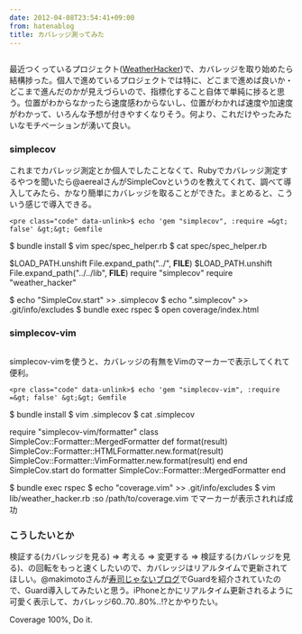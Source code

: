 ```yaml
---
date: 2012-04-08T23:54:41+09:00
from: hatenablog
title: カバレッジ測ってみた
---
```


<p><img src="http://dl.dropbox.com/u/5978869/image/20120408_232402.png" alt="" class="frame"></p><p>最近つくっているプロジェクト(<a href="http://r7kamura.hatenablog.com/entry/2012/04/08/040900">WeatherHacker</a>)で、カバレッジを取り始めたら結構捗った。個人で進めているプロジェクトでは特に、どこまで進めば良いか・どこまで進んだのかが見えづらいので、指標化すること自体で単純に捗ると思う。位置がわからなかったら速度感わからないし、位置がわかれば速度や加速度がわかって、いろんな予想が付きやすくなりそう。何より、これだけやったみたいなモチベーションが湧いて良い。</p>

<div class="section">
    <h3>simplecov</h3>
    <p>これまでカバレッジ測定とか個人でしたことなくて、Rubyでカバレッジ測定するやつを聞いたら@aerealさんがSimpleCovというのを教えてくれて、調べて導入してみたら、かなり簡単にカバレッジを取ることができた。まとめると、こういう感じで導入できる。</p>

    <pre class="code" data-unlink>$ echo 'gem "simplecov", :require =&gt; false' &gt;&gt; Gemfile
$ bundle install
$ vim spec/spec_helper.rb
$ cat spec/spec_helper.rb

$LOAD_PATH.unshift File.expand_path("../", __FILE__)
$LOAD_PATH.unshift File.expand_path("../../lib", __FILE__)
require "simplecov"
require "weather_hacker"

$ echo "SimpleCov.start" &gt;&gt; .simplecov
$ echo ".simplecov" &gt;&gt; .git/info/excludes
$ bundle exec rspec
$ open coverage/index.html</pre>

</div>
<div class="section">
    <h3>simplecov-vim</h3>
    <p><img src="http://dl.dropbox.com/u/5978869/image/20120408_164636.png" alt=""></p>
<p>simplecov-vimを使うと、カバレッジの有無をVimのマーカーで表示してくれて便利。</p>

    <pre class="code" data-unlink>$ echo 'gem "simplecov-vim", :require =&gt; false' &gt;&gt; Gemfile
$ bundle install
$ vim .simplecov
$ cat .simplecov

require "simplecov-vim/formatter"
class SimpleCov::Formatter::MergedFormatter
  def format(result)
    SimpleCov::Formatter::HTMLFormatter.new.format(result)
    SimpleCov::Formatter::VimFormatter.new.format(result)
  end
end
SimpleCov.start do
  formatter SimpleCov::Formatter::MergedFormatter
end

$ bundle exec rspec
$ echo "coverage.vim" &gt;&gt; .git/info/excludes
$ vim lib/weather_hacker.rb
  :so /path/to/coverage.vim でマーカーが表示されれば成功</pre>

</div>
<div class="section">
    <h3>こうしたいとか</h3>
    <p>検証する(カバレッジを見る) =&gt; 考える =&gt; 変更する =&gt; 検証する(カバレッジを見る)、の回転をもっと速くしたいので、カバレッジはリアルタイムで更新されてほしい。@makimotoさんが<a href="http://makimoto.hatenablog.com/entry/2012/04/08/120632">寿司じゃないブログ</a>でGuardを紹介されていたので、Guard導入してみたいと思う。iPhoneとかにリアルタイム更新されるように可愛く表示して、カバレッジ60..70..80%..!?とかやりたい。</p>
<p>Coverage 100%, Do it.</p>

</div>
